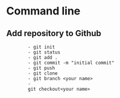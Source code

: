 # Command line

## Add repository to Github

            - git init
            - git status
            - git add .
            - git commit -m "initial commit"
            - git push
            - git clone
            - git branch <your name>
            -
            git checkout<your name>
            

